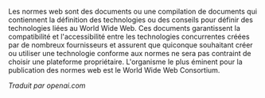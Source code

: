 <!-- Filename: What_are_web_standards%3F / Display title: Quelles sont les normes web ?  -->

Les normes web sont des documents ou une compilation de documents qui contiennent la définition des technologies ou des conseils pour définir des technologies liées au World Wide Web. Ces documents garantissent la compatibilité et l'accessibilité entre les technologies concurrentes créées par de nombreux fournisseurs et assurent que quiconque souhaitant créer ou utiliser une technologie conforme aux normes ne sera pas contraint de choisir une plateforme propriétaire. L'organisme le plus éminent pour la publication des normes web est le World Wide Web Consortium.

*Traduit par openai.com*
